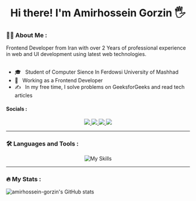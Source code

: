 <h1 align="center" >Hi there! I'm Amirhossein Gorzin 🖐</h2>
<h3>👨‍💻 About Me :</h3>
Frontend Developer from Iran with over 2 Years of professional experience in web and UI development using latest web technologies.
<br>
<br>

- 🎓 &nbsp; Student of Computer Sience In Ferdowsi University of Mashhad
- 💼 &nbsp; Working as a Frontend Developer
- ✍️ &nbsp; In my free time, I solve problems on GeeksforGeeks and read tech articles

<h4>Socials :</h5>

<div align="center">
  <a href="amirhossein4.dev@gmail.com" target="_blank">
    <img src="https://img.shields.io/badge/Gmail-D14836?style=for-the-badge&logo=gmail&logoColor=white"/>
  </a>
  <a href="https://instagram.com/amir_hossein_gorzin" target="_blank">
    <img src="https://img.shields.io/badge/Instagram-%23E4405F.svg?style=for-the-badge&logo=Instagram&logoColor=white"/>
  </a>
  <a href="amirhossein4.dev@gmail.com" target="_blank">
    <img src="https://img.shields.io/badge/linkedin-%230077B5.svg?style=for-the-badge&logo=linkedin&logoColor=white"/>
  </a>
  <a href="https://t.me/Amirhossein577" target="_blank">
    <img src="https://img.shields.io/badge/Telegram-2CA5E0?style=for-the-badge&logo=telegram&logoColor=white"/>
  </a>
</div>

<hr>

<h3>🛠️ Languages and Tools :</h3>
<div align="center">
  
  ![My Skills](https://skillicons.dev/icons?i=html,css,sass,bootstrap,js,react,redux,next,mongodb,mysql,figma)
  
</div>
<hr>
<h3>🔥 My Stats :</h3>

![amirhossein-gorzin's GitHub stats](https://github-readme-stats.vercel.app/api?username=amirhossein-gorzin&show_icons=true&theme=dark)

